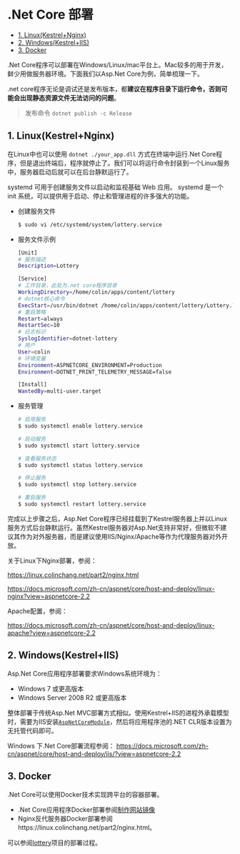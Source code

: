 # .Net Core 部署

* [1. Linux(Kestrel+Nginx)](#1-linuxkestrelnginx)
* [2. Windows(Kestrel+IIS)](#2-windowskestreliis)
* [3. Docker](#3-docker)

.Net Core程序可以部署在Windows/Linux/mac平台上。Mac较多的用于开发，鲜少用做服务器环境。下面我们以Asp.Net Core为例，简单梳理一下。

.net core程序无论是调试还是发布版本，都**建议在程序目录下运行命令，否则可能会出现静态资源文件无法访问的问题**。

> 发布命令 `dotnet publish -c Release`

## 1. Linux(Kestrel+Nginx)
在Linux中也可以使用 `dotnet ./your_app.dll` 方式在终端中运行.Net Core程序，但是退出终端后，程序就停止了。我们可以将运行命令封装到一个Linux服务中，服务器启动后就可以在后台静默运行了。

systemd 可用于创建服务文件以启动和监视基础 Web 应用。 systemd 是一个 init 系统，可以提供用于启动、停止和管理进程的许多强大的功能。

* 创建服务文件

    ```sh
    $ sudo vi /etc/systemd/system/lottery.service
    ```

* 服务文件示例

    ```sh
    [Unit]
    # 服务描述
    Description=Lottery

    [Service]
    # 工作目录，此处为.net core程序目录
    WorkingDirectory=/home/colin/apps/content/lottery
    # dotnet核心命令
    ExecStart=/usr/bin/dotnet /home/colin/apps/content/lottery/Lottery.WebApp.dll
    # 重启策略
    Restart=always
    RestartSec=10
    # 日志标识
    SyslogIdentifier=dotnet-lottery
    # 用户
    User=colin
    # 环境变量
    Environment=ASPNETCORE_ENVIRONMENT=Production
    Environment=DOTNET_PRINT_TELEMETRY_MESSAGE=false

    [Install]
    WantedBy=multi-user.target
    ```

* 服务管理

    ```sh
    # 启用服务
    $ sudo systemctl enable lottery.service

    # 启动服务
    $ sudo systemctl start lottery.service

    # 查看服务状态
    $ sudo systemctl status lottery.service

    # 停止服务
    $ sudo systemctl stop lottery.service

    # 重启服务
    $ sudo systemctl restart lottery.service
    ```

完成以上步骤之后，Asp.Net Core程序已经挂载到了Kestrel服务器上并以Linux服务方式后台静默运行。虽然Kestrel服务器对Asp.Net支持非常好，但微软不建议其作为对外服务器，而是建议使用IIS/Nginx/Apache等作为代理服务器对外开放。

关于Linux下Nginx部署，参阅：

https://linux.colinchang.net/part2/nginx.html

https://docs.microsoft.com/zh-cn/aspnet/core/host-and-deploy/linux-nginx?view=aspnetcore-2.2

Apache配置，参阅：

https://docs.microsoft.com/zh-cn/aspnet/core/host-and-deploy/linux-apache?view=aspnetcore-2.2

## 2. Windows(Kestrel+IIS)
Asp.Net Core应用程序部署要求Windows系统环境为：
* Windows 7 或更高版本
* Windows Server 2008 R2 或更高版本

整体部署于传统Asp.Net MVC部署方式相似。使用Kestrel+IIS的进程外承载模型时，需要为IIS安装[`AspNetCoreModule`](https://docs.microsoft.com/zh-cn/aspnet/core/host-and-deploy/aspnet-core-module?view=aspnetcore-2.2)，然后将应用程序池的.NET CLR版本设置为无托管代码即可。

Windows 下.Net Core部署流程参阅：
https://docs.microsoft.com/zh-cn/aspnet/core/host-and-deploy/iis/?view=aspnetcore-2.2

## 3. Docker

.Net Core可以使用Docker技术实现跨平台的容器部署。
* .Net Core应用程序Docker部署参阅[制作网站镜像](docker-dockerfile.md)
* Nginx反代服务器Docker部署参阅https://linux.colinchang.net/part2/nginx.html。

可以参阅[lottery](https://github.com/TechnologyGeeks/lottery)项目的部署过程。